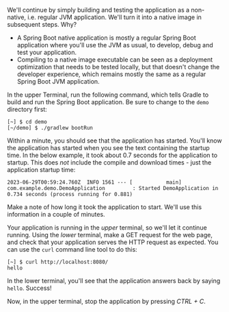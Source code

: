 We'll continue by simply building and testing the application as a non-native, i.e. regular JVM application. We'll turn it into a native image in subsequent steps. Why?

- A Spring Boot native application is mostly a regular Spring Boot application where you'll use the JVM as usual, to develop, debug and test your application.
- Compiling to a native image executable can be seen as a deployment optimization that needs to be tested locally, but that doesn't change the developer experience, which remains mostly the same as a regular Spring Boot JVM application.

In the upper Terminal, run the following command, which tells Gradle to build and run the Spring Boot application. Be sure to change to the `demo` directory first:

```console
[~] $ cd demo
[~/demo] $ ./gradlew bootRun
```

Within a minute, you should see that the application has started. You'll know the application has started when you see the text containing the startup time. In the below example, it took about 0.7 seconds for the application to startup. This does _not_ include the compile and download times - just the application startup time:

```console
2023-06-29T00:59:24.760Z  INFO 1561 --- [           main] com.example.demo.DemoApplication         : Started DemoApplication in 0.734 seconds (process running for 0.881)
```

Make a note of how long it took the application to start. We'll use this information in a couple of minutes.

Your application is running in the _upper_ terminal, so we'll let it continue running. Using the _lower_ terminal, make a GET request for the web page, and check that your application serves the HTTP request as expected. You can use the `curl` command line tool to do this:

```console
[~] $ curl http://localhost:8080/
hello
```

In the lower terminal, you'll see that the application answers back by saying `hello`. Success!

Now, in the upper terminal, stop the application by pressing _CTRL + C_.
